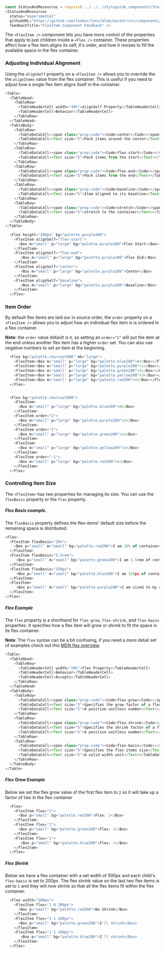 ```js noeditor
const StatusAndResources = require('../../../styleguide_components/StatusAndResources').StatusAndResources;
<StatusAndResources
  status="experimental"
  githubURL="https://github.com/looker/lens/blob/master/src/components/FlexItem/FlexItem.tsx"
  feedbackTitle="FlexItem Component Feedback" />
```

The `<FlexItem />` component lets you have more control of the properties that apply to just children inside a `<Flex />` container. These properties affect how a flex item aligns its self, it's order, and how it resizes to fill the available space in the flex container.

### Adjusting Individual Alignment

Using the `alignSelf` property on a `<FlexItem />` allows you to override the the `alignItems` value from the flex container. This is useful if you need to adjust how a single flex item aligns itself in the container.

```js noeditor
<Table>
  <TableHead>
    <TableRow>
      <TableHeaderCell width="40%">alignSelf Property</TableHeaderCell>
      <TableHeaderCell>Behavior</TableHeaderCell>
    </TableRow>
  </TableHead>
  <TableBody>
    <TableRow>
      <TableDataCell><span class="prop-code"><Code>center</Code></span></TableDataCell>
      <TableDataCell><Text size="5">Pack items around the center</Text></TableDataCell>
    </TableRow>
    <TableRow>
      <TableDataCell><span class="prop-code"><Code>flex-start</Code></span></TableDataCell>
      <TableDataCell><Text size="5">Pack items from the start</Text></TableDataCell>
    </TableRow>
    <TableRow>
      <TableDataCell><span class="prop-code"><Code>flex-end</Code></span></TableDataCell>
      <TableDataCell><Text size="5">Pack items from the end</Text></TableDataCell>
    </TableRow>
    <TableRow>
      <TableDataCell><span class="prop-code"><Code>baseline</Code></span></TableDataCell>
      <TableDataCell><Text size="5">Item aligned to its baseline</Text></TableDataCell>
    </TableRow>
    <TableRow>
      <TableDataCell><span class="prop-code"><Code>stretch</Code></span> <Text size="xsmall">(default)</Text></TableDataCell>
      <TableDataCell><Text size="5">stretch to the container</Text></TableDataCell>
    </TableRow>
  </TableBody>
</Table>
```

```js
  <Flex height="200px" bg="palette.purple400">
    <FlexItem alignSelf="flex-start">
      <Box m="small" p="large" bg="palette.purple200">Flex Start</Box>
    </FlexItem>
    <FlexItem alignSelf="flex-end">
       <Box m="small" p="large" bg="palette.purple200">Flex End</Box>
    </FlexItem>
    <FlexItem alignSelf="center">
       <Box m="small" p="large" bg="palette.purple200">Center</Box>
    </FlexItem>
    <FlexItem alignSelf="baseline">
       <Box m="small" p="large" bg="palette.purple200">Baseline</Box>
    </FlexItem>
  </Flex>
```


### Item Order

By default flex items are laid our in source order, the `order` property on a `<FlexItem />` allows you to adjust how an individual flex item is is ordered in a flex container.

**Note:** the `order` value default is `0`, so setting an `order="1"` will put the item at the end unless another flex item has a higher `order` set. You can also use negative numbers to set an item at the beginning.

```js
  <Flex bg="palette.charcoal000" mb="large">
    <FlexItem><Box m="small" p="large" bg="palette.blue200">0</Box></FlexItem>
    <FlexItem><Box m="small" p="large" bg="palette.purple200">1</Box></FlexItem>
    <FlexItem><Box m="small" p="large" bg="palette.green200">2</Box></FlexItem>
    <FlexItem><Box m="small" p="large" bg="palette.yellow200">3</Box></FlexItem>
    <FlexItem><Box m="small" p="large" bg="palette.red200">4</Box></FlexItem>
  </Flex>


  <Flex bg="palette.charcoal000">
    <FlexItem>
      <Box m="small" p="large" bg="palette.blue200">0</Box>
    </FlexItem>
    <FlexItem order="2">
      <Box m="small" p="large" bg="palette.purple200">1</Box>
    </FlexItem>
    <FlexItem order="1">
      <Box m="small" p="large" bg="palette.green200">2</Box>
    </FlexItem>
    <FlexItem>
      <Box m="small" p="large" bg="palette.yellow200">3</Box>
    </FlexItem>
    <FlexItem order="-1">
      <Box m="small" p="large" bg="palette.red200">4</Box>
    </FlexItem>
  </Flex>
```

### Controlling Item Size

The `<FlexItem>` has two properties for managing its size. You can use the `flexBasis` property or the `flex` property.

##### Flex Basis example.

The `flexBasis` property defines the flex-items' default size before the remaining space is distributed.

```js
<Flex>
  <FlexItem flexBasis="20%">
    <Box p="small" m="small" bg="palette.red200">I am 20% of container</Box>
  </FlexItem>
  <FlexItem flexBasis="5.5rem">
     <Box p="small" m="small" bg="palette.green200">I am 5.5rem of container</Box>
  </FlexItem>
  <FlexItem flexBasis="150px">
     <Box p="small" m="small" bg="palette.blue200">I am 150px of container</Box>
  </FlexItem>
  <FlexItem>
     <Box p="small" m="small" bg="palette.purple200">I am sized to my content</Box>
  </FlexItem>
</Flex>
```

##### Flex Example

The `flex` property is a shorthand for `flex-grow`, `flex-shrink`, and `flex-basis` properties. It specifies how a flex item will grow or shrink to fit the space in its flex container.

**Note**: The `flex` syntax can be a bit confusing, if you need a more detail set of examples check out this [MDN flex overview](https://developer.mozilla.org/en-US/docs/Web/CSS/flex).

```js noeditor
<Table>
  <TableHead>
    <TableRow>
      <TableHeaderCell width="20%">flex Property</TableHeaderCell>
      <TableHeaderCell>Behavior</TableHeaderCell>
      <TableHeaderCell>Accepts</TableHeaderCell>
    </TableRow>
  </TableHead>
  <TableBody>
    <TableRow>
      <TableDataCell><span class="prop-code"><Code>flex-grow</Code></span></TableDataCell>
      <TableDataCell><Text size="5">Specifies the grow factor of a flex item</Text></TableDataCell>
      <TableDataCell><Text size="5">A positive unitless number</Text></TableDataCell>
    </TableRow>
    <TableRow>
      <TableDataCell><span class="prop-code"><Code>flex-shrink</Code></span></TableDataCell>
      <TableDataCell><Text size="5">Specifies the shrink factor of a flex item</Text></TableDataCell>
      <TableDataCell><Text size="5">A positive unitless number</Text></TableDataCell>
    </TableRow>
    <TableRow>
      <TableDataCell><span class="prop-code"><Code>flex-basis</Code></span></TableDataCell>
      <TableDataCell><Text size="5">Specifies the flex items size</Text></TableDataCell>
      <TableDataCell><Text size="5">A valid width unit</Text></TableDataCell>
    </TableRow>
  </TableBody>
</Table>
```
##### Flex Grow Example
Below we set the flex grow value of the first flex item to `2` so it will take up a factor of two in the flex container
```js
  <Flex>
    <FlexItem flex="2">
      <Box p="small" bg="palette.red200">Flex: 2</Box>
    </FlexItem>
    <FlexItem flex="1">
      <Box p="small" bg="palette.green200">Flex: 1</Box>
    </FlexItem>
    <FlexItem flex="1">
       <Box p="small" bg="palette.blue200">Flex: 1</Box>
    </FlexItem>
  </Flex>
```
##### Flex Shrink
Below we have a flex container with a set width of 500px and each child's `flex-basis` is set to 200px. The flex shrink value on the last two flex items is set to `1` and they will now shrink so that all the flex items fit within the flex container.
```js
  <Flex width="500px">
    <FlexItem flex="1 0 200px">
      <Box p="small" bg="palette.red200">No Shrink</Box>
    </FlexItem>
    <FlexItem flex="1 1 200px">
      <Box p="small" bg="palette.green200">I'll shrink</Box>
    </FlexItem>
    <FlexItem flex="1 1 200px">
       <Box p="small" bg="palette.blue200">I'll shrink</Box>
    </FlexItem>
  </Flex>
```
